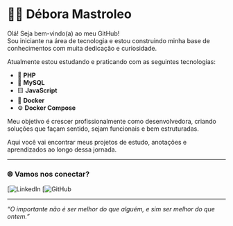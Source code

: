 # 👩‍💻 Débora Mastroleo

Olá! Seja bem-vindo(a) ao meu GitHub!  
Sou iniciante na área de tecnologia e estou construindo minha base de conhecimentos com muita dedicação e curiosidade.

Atualmente estou estudando e praticando com as seguintes tecnologias:

- 🐘 **PHP**
- 🐬 **MySQL**
- 🟨 **JavaScript**
- 🐳 **Docker**
- ⚙️ **Docker Compose**

Meu objetivo é crescer profissionalmente como desenvolvedora, criando soluções que façam sentido, sejam funcionais e bem estruturadas.

Aqui você vai encontrar meus projetos de estudo, anotações e aprendizados ao longo dessa jornada.

---

### 🌐 Vamos nos conectar?

[![LinkedIn](https://www.linkedin.com/in/d%C3%A9bora-cristina-69164237a/)
[![GitHub](https://lnkd.in/eJxgKzgy)

---

*“O importante não é ser melhor do que alguém, e sim ser melhor do que ontem.”*

